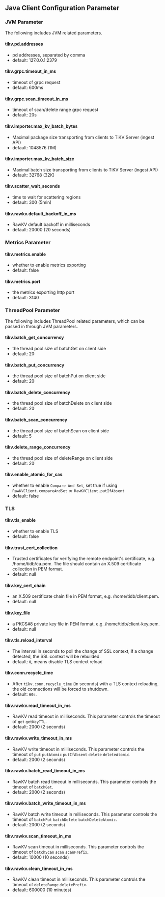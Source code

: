 ## Java Client Configuration Parameter

### JVM Parameter

The following includes JVM related parameters.

#### tikv.pd.addresses
- pd addresses, separated by comma
- default: 127.0.0.1:2379

#### tikv.grpc.timeout_in_ms
- timeout of grpc request  
- default: 600ms

#### tikv.grpc.scan_timeout_in_ms
- timeout of scan/delete range grpc request
- default: 20s

#### tikv.importer.max_kv_batch_bytes
- Maximal package size transporting from clients to TiKV Server (ingest API)
- default: 1048576 (1M)

#### tikv.importer.max_kv_batch_size
- Maximal batch size transporting from clients to TiKV Server (ingest API)
- default: 32768 (32K)

#### tikv.scatter_wait_seconds
- time to wait for scattering regions
- default: 300 (5min)

#### tikv.rawkv.default_backoff_in_ms
- RawKV default backoff in milliseconds
- default: 20000 (20 seconds)

### Metrics Parameter

#### tikv.metrics.enable
- whether to enable metrics exporting
- default: false

#### tikv.metrics.port
- the metrics exporting http port
- default: 3140

### ThreadPool Parameter

The following includes ThreadPool related parameters, which can be passed in through JVM parameters.

#### tikv.batch_get_concurrency
- the thread pool size of batchGet on client side
- default: 20

#### tikv.batch_put_concurrency
- the thread pool size of batchPut on client side
- default: 20

#### tikv.batch_delete_concurrency
- the thread pool size of batchDelete on client side
- default: 20

#### tikv.batch_scan_concurrency
- the thread pool size of batchScan on client side
- default: 5

#### tikv.delete_range_concurrency
- the thread pool size of deleteRange on client side
- default: 20

#### tikv.enable_atomic_for_cas
- whether to enable `Compare And Set`, set true if using `RawKVClient.compareAndSet` or `RawKVClient.putIfAbsent`
- default: false

### TLS

#### tikv.tls_enable
- whether to enable TLS
- default: false

#### tikv.trust_cert_collection
- Trusted certificates for verifying the remote endpoint's certificate, e.g. /home/tidb/ca.pem. The file should contain an X.509 certificate collection in PEM format.
- default: null

#### tikv.key_cert_chain
- an X.509 certificate chain file in PEM format, e.g. /home/tidb/client.pem.
- default: null

#### tikv.key_file
- a PKCS#8 private key file in PEM format. e.g. /home/tidb/client-key.pem.
- default: null

#### tikv.tls.reload_interval
- The interval in seconds to poll the change of SSL context, if a change detected, the SSL context will be rebuilded.
- default: `0`, means disable TLS context reload

#### tikv.conn.recycle_time
- After `tikv.conn.recycle_time` (in seconds) with a TLS context reloading, the old connections will be forced to shutdown.
- default: `60s`.

#### tikv.rawkv.read_timeout_in_ms
- RawKV read timeout in milliseconds. This parameter controls the timeout of `get` `getKeyTTL`.
- default: 2000 (2 seconds)

#### tikv.rawkv.write_timeout_in_ms
- RawKV write timeout in milliseconds. This parameter controls the timeout of `put` `putAtomic` `putIfAbsent` `delete` `deleteAtomic`.
- default: 2000 (2 seconds)

#### tikv.rawkv.batch_read_timeout_in_ms
- RawKV batch read timeout in milliseconds. This parameter controls the timeout of `batchGet`.
- default: 2000 (2 seconds)

#### tikv.rawkv.batch_write_timeout_in_ms
- RawKV batch write timeout in milliseconds. This parameter controls the timeout of `batchPut` `batchDelete` `batchDeleteAtomic`.
- default: 2000 (2 seconds)

#### tikv.rawkv.scan_timeout_in_ms
- RawKV scan timeout in milliseconds. This parameter controls the timeout of `batchScan` `scan` `scanPrefix`.
- default: 10000 (10 seconds)

#### tikv.rawkv.clean_timeout_in_ms
- RawKV clean timeout in milliseconds. This parameter controls the timeout of `deleteRange` `deletePrefix`.
- default: 600000 (10 minutes)